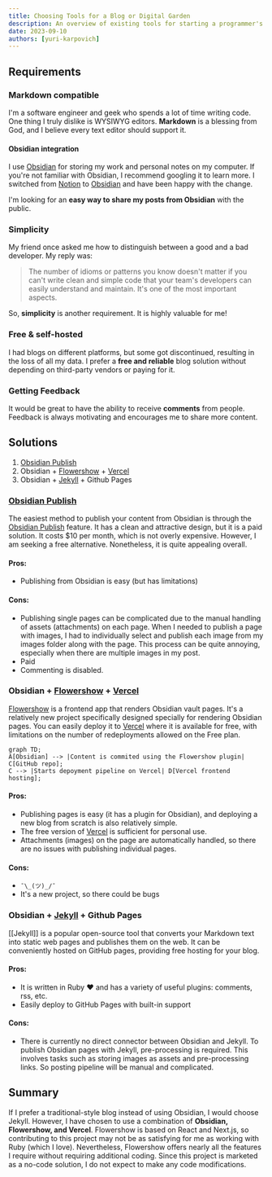 ```yaml
---
title: Choosing Tools for a Blog or Digital Garden
description: An overview of existing tools for starting a programmer's blog
date: 2023-09-10
authors: [yuri-karpovich]
---
```

## Requirements  
  
### Markdown compatible  
  
I'm a software engineer and geek who spends a lot of time writing code. One thing I truly dislike is WYSIWYG editors. **Markdown** is a blessing from God, and I believe every text editor should support it.   
  
#### Obsidian integration  
  
I use [Obsidian](obsidian.md) for storing my work and personal notes on my computer. If you're not familiar with Obsidian, I recommend googling it to learn more. I switched from [Notion](https://www.notion.so/) to [Obsidian](obsidian.md) and have been happy with the change.  
  
I'm looking for an **easy way to share my posts from Obsidian** with the public.  
  
### Simplicity  
  
My friend once asked me how to distinguish between a good and a bad developer. My reply was:  
  
> The number of idioms or patterns you know doesn't matter if you can't write clean and simple code that your team's developers can easily understand and maintain. It's one of the most important aspects.  
  
So, **simplicity** is another requirement. It is highly valuable for me!  
  
### Free & self-hosted  
  
I had blogs on different platforms, but some got discontinued, resulting in the loss of all my data. I prefer a **free and reliable** blog solution without depending on third-party vendors or paying for it.  
  
### Getting Feedback  
  
It would be great to have the ability to receive **comments** from people. Feedback is always motivating and encourages me to share more content.  
  
## Solutions  
  
1. [Obsidian Publish](https://obsidian.md/publish)  
2. Obsidian + [Flowershow](https://flowershow.app/) + [Vercel](https://vercel.com)   
3. Obsidian + [Jekyll](https://jekyllrb.com/) + Github Pages  
  
### [Obsidian Publish](https://obsidian.md/publish)  
  
The easiest method to publish your content from Obsidian is through the [Obsidian Publish](https://obsidian.md/publish) feature. It has a clean and attractive design, but it is a paid solution. It costs $10 per month, which is not overly expensive. However, I am seeking a free alternative. Nonetheless, it is quite appealing overall.  
  
#### Pros:   
  
- Publishing from Obsidian is easy (but has limitations)  
  
#### Cons:  
  
- Publishing single pages can be complicated due to the manual handling of assets (attachments) on each page. When I needed to publish a page with images, I had to individually select and publish each image from my images folder along with the page. This process can be quite annoying, especially when there are multiple images in my post.  
- Paid  
- Commenting is disabled.  
  
### Obsidian + [Flowershow](https://flowershow.app/) + [Vercel](https://vercel.com)  
  
[Flowershow](https://flowershow.app/) is a frontend app that renders Obsidian vault pages. It's a relatively new project specifically designed specially for rendering Obsidian pages. You can easily deploy it to [Vercel](https://vercel.com) where it is available for free, with limitations on the number of redeployments allowed on the Free plan.  
  
```mermaid  
graph TD;  
A[Obsidian] --> |Content is commited using the Flowershow plugin| C[GitHub repo];  
C --> |Starts depoyment pipeline on Vercel| D[Vercel frontend hosting];  
```  
  
#### Pros:  
  
- Publishing pages is easy (it has a plugin for Obsidian), and deploying a new blog from scratch is also relatively simple.  
- The free version of [Vercel](https://vercel.com) is sufficient for personal use.  
- Attachments (images) on the page are automatically handled, so there are no issues with publishing individual pages.  
  
#### Cons:  
  
- `¯\_(ツ)_/¯`  
- It's a new project, so there could be bugs  
  
### Obsidian + [Jekyll](https://jekyllrb.com/) + Github Pages  
  
[[Jekyll]] is a popular open-source tool that converts your Markdown text into static web pages and publishes them on the web. It can be conveniently hosted on GitHub pages, providing free hosting for your blog.  
  
#### Pros:  
  
- It is written in Ruby ❤️ and has a variety of useful plugins: comments, rss, etc.  
- Easily deploy to GitHub Pages with built-in support  
#### Cons:  
  
- There is currently no direct connector between Obsidian and Jekyll. To publish Obsidian pages with Jekyll, pre-processing is required. This involves tasks such as storing images as assets and pre-processing links. So posting pipeline will be manual and complicated.  
  
## Summary  
  
If I prefer a traditional-style blog instead of using Obsidian, I would choose Jekyll. However, I have chosen to use a combination of **Obsidian, Flowershow, and Vercel**. Flowershow is based on React and Next.js, so contributing to this project may not be as satisfying for me as working with Ruby (which I love). Nevertheless, Flowershow offers nearly all the features I require without requiring additional coding. Since this project is marketed as a no-code solution, I do not expect to make any code modifications.